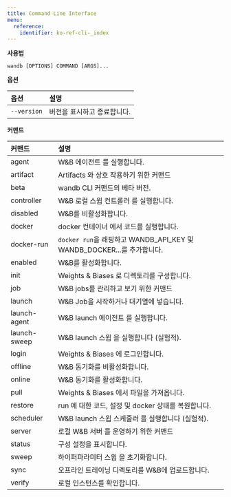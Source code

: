 ```yaml
---
title: Command Line Interface
menu:
  reference:
    identifier: ko-ref-cli-_index
---
```


**사용법**

`wandb [OPTIONS] COMMAND [ARGS]...`

**옵션**

| **옵션** | **설명** |
| :--- | :--- |
| `--version` | 버전을 표시하고 종료합니다. |

**커맨드**

| **커맨드** | **설명** |
| :--- | :--- |
| agent | W&B 에이전트 를 실행합니다. |
| artifact | Artifacts 와 상호 작용하기 위한 커맨드 |
| beta | wandb CLI 커맨드의 베타 버전. |
| controller | W&B 로컬 스윕 컨트롤러 를 실행합니다. |
| disabled | W&B를 비활성화합니다. |
| docker | docker 컨테이너 에서 코드를 실행합니다. |
| docker-run | `docker run`을 래핑하고 WANDB_API_KEY 및 WANDB_DOCKER...를 추가합니다. |
| enabled | W&B를 활성화합니다. |
| init | Weights & Biases 로 디렉토리를 구성합니다. |
| job | W&B jobs를 관리하고 보기 위한 커맨드 |
| launch | W&B Job을 시작하거나 대기열에 넣습니다. |
| launch-agent | W&B launch 에이전트 를 실행합니다. |
| launch-sweep | W&B launch 스윕 을 실행합니다 (실험적). |
| login | Weights & Biases 에 로그인합니다. |
| offline | W&B 동기화를 비활성화합니다. |
| online | W&B 동기화를 활성화합니다. |
| pull | Weights & Biases 에서 파일을 가져옵니다. |
| restore | run 에 대한 코드, 설정 및 docker 상태를 복원합니다. |
| scheduler | W&B launch 스윕 스케줄러 를 실행합니다 (실험적). |
| server | 로컬 W&B 서버 를 운영하기 위한 커맨드 |
| status | 구성 설정을 표시합니다. |
| sweep | 하이퍼파라미터 스윕 을 초기화합니다. |
| sync | 오프라인 트레이닝 디렉토리를 W&B에 업로드합니다. |
| verify | 로컬 인스턴스를 확인합니다. |
